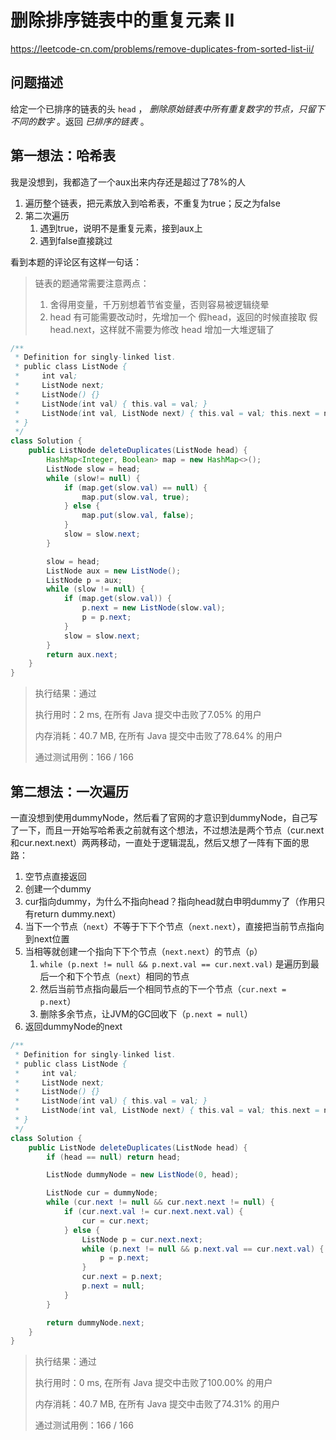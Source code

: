 # 删除排序链表中的重复元素 II

https://leetcode-cn.com/problems/remove-duplicates-from-sorted-list-ii/

## 问题描述

给定一个已排序的链表的头 `head` ， *删除原始链表中所有重复数字的节点，只留下不同的数字* 。返回 *已排序的链表* 。

## 第一想法：哈希表

我是没想到，我都造了一个aux出来内存还是超过了78%的人

1. 遍历整个链表，把元素放入到哈希表，不重复为true；反之为false
2. 第二次遍历
   1. 遇到true，说明不是重复元素，接到aux上
   2. 遇到false直接跳过

看到本题的评论区有这样一句话：

> 链表的题通常需要注意两点：
>
> 1. 舍得用变量，千万别想着节省变量，否则容易被逻辑绕晕
> 2. head 有可能需要改动时，先增加一个 假head，返回的时候直接取 假head.next，这样就不需要为修改 head 增加一大堆逻辑了

```java
/**
 * Definition for singly-linked list.
 * public class ListNode {
 *     int val;
 *     ListNode next;
 *     ListNode() {}
 *     ListNode(int val) { this.val = val; }
 *     ListNode(int val, ListNode next) { this.val = val; this.next = next; }
 * }
 */
class Solution {
    public ListNode deleteDuplicates(ListNode head) {
        HashMap<Integer, Boolean> map = new HashMap<>();
        ListNode slow = head;
        while (slow!= null) {
            if (map.get(slow.val) == null) {
                map.put(slow.val, true);
            } else {
                map.put(slow.val, false);
            }
            slow = slow.next;
        }

        slow = head;
        ListNode aux = new ListNode();
        ListNode p = aux;
        while (slow != null) {
            if (map.get(slow.val)) {
                p.next = new ListNode(slow.val);
                p = p.next;
            }
            slow = slow.next;
        }
        return aux.next;
    }
}
```

> 执行结果：通过
>
> 执行用时：2 ms, 在所有 Java 提交中击败了7.05% 的用户
>
> 内存消耗：40.7 MB, 在所有 Java 提交中击败了78.64% 的用户
>
> 通过测试用例：166 / 166



## 第二想法：一次遍历

一直没想到使用dummyNode，然后看了官网的才意识到dummyNode，自己写了一下，而且一开始写哈希表之前就有这个想法，不过想法是两个节点（cur.next和cur.next.next）两两移动，一直处于逻辑混乱，然后又想了一阵有下面的思路：

1. 空节点直接返回
2. 创建一个dummy
3. cur指向dummy，为什么不指向head？指向head就白申明dummy了（作用只有return dummy.next）
4. 当下一个节点（`next`）不等于下下个节点（`next.next`），直接把当前节点指向到next位置
5. 当相等就创建一个指向下下个节点（`next.next`）的节点（`p`）
   1. `while (p.next != null && p.next.val == cur.next.val)` 是遍历到最后一个和下个节点（`next`）相同的节点
   2. 然后当前节点指向最后一个相同节点的下一个节点（`cur.next = p.next`）
   3. 删除多余节点，让JVM的GC回收下（`p.next = null`）
6. 返回dummyNode的next

```java
/**
 * Definition for singly-linked list.
 * public class ListNode {
 *     int val;
 *     ListNode next;
 *     ListNode() {}
 *     ListNode(int val) { this.val = val; }
 *     ListNode(int val, ListNode next) { this.val = val; this.next = next; }
 * }
 */
class Solution {
    public ListNode deleteDuplicates(ListNode head) {
        if (head == null) return head;

        ListNode dummyNode = new ListNode(0, head);

        ListNode cur = dummyNode;
        while (cur.next != null && cur.next.next != null) {
            if (cur.next.val != cur.next.next.val) {
                cur = cur.next;
            } else {
                ListNode p = cur.next.next;
                while (p.next != null && p.next.val == cur.next.val) {
                    p = p.next;
                }
                cur.next = p.next;
                p.next = null;
            }
        }

        return dummyNode.next;
    }
}
```

> 执行结果：通过
>
> 执行用时：0 ms, 在所有 Java 提交中击败了100.00% 的用户
>
> 内存消耗：40.7 MB, 在所有 Java 提交中击败了74.31% 的用户
>
> 通过测试用例：166 / 166

